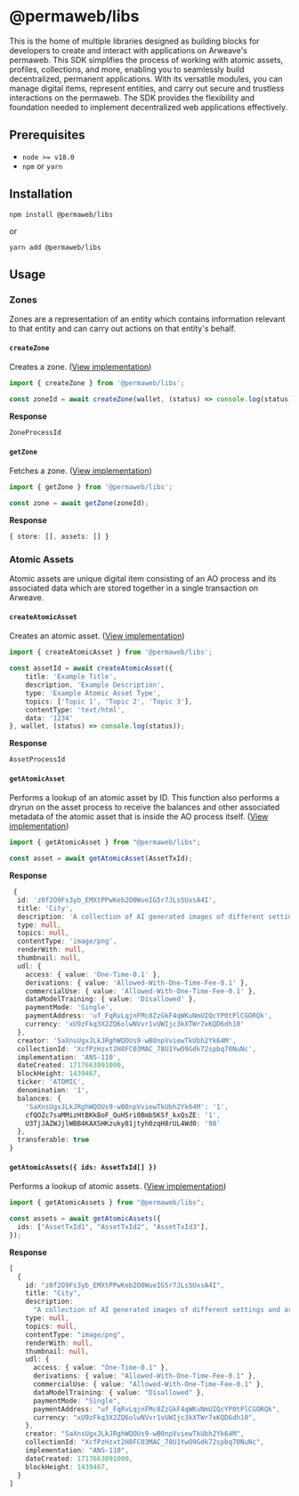 # @permaweb/libs

This is the home of multiple libraries designed as building blocks for developers to create and interact with applications on Arweave's permaweb. This SDK simplifies the process of working with atomic assets, profiles, collections, and more, enabling you to seamlessly build decentralized, permanent applications. With its versatile modules, you can manage digital items, represent entities, and carry out secure and trustless interactions on the permaweb. The SDK provides the flexibility and foundation needed to implement decentralized web applications effectively.

## Prerequisites

- `node >= v18.0`
- `npm` or `yarn`

## Installation

`npm install @permaweb/libs`

or

`yarn add @permaweb/libs`

## Usage

### Zones

Zones are a representation of an entity which contains information relevant to that entity and can carry out actions on that entity's behalf.

#### `createZone`

Creates a zone. ([View implementation](./sdk/src/services/zones.ts#L5))

```typescript
import { createZone } from '@permaweb/libs';

const zoneId = await createZone(wallet, (status) => console.log(status));
```

**Response**

```typescript
ZoneProcessId
```

#### `getZone`

Fetches a zone. ([View implementation](./sdk/src/services/zones.ts#L20))

```typescript
import { getZone } from '@permaweb/libs';

const zone = await getZone(zoneId);
```

**Response**

```typescript
{ store: [], assets: [] }
```

### Atomic Assets

Atomic assets are unique digital item consisting of an AO process and its associated data which are stored together in a single transaction on Arweave.

#### `createAtomicAsset`

Creates an atomic asset. ([View implementation](./sdk/src/services/assets.ts#L8))

```typescript
import { createAtomicAsset } from '@permaweb/libs';

const assetId = await createAtomicAsset({
    title: 'Example Title',
    description, 'Example Description',
    type: 'Example Atomic Asset Type',
    topics: ['Topic 1', 'Topic 2', 'Topic 3'],
    contentType: 'text/html',
    data: '1234'
}, wallet, (status) => console.log(status));
```

**Response**

```typescript
AssetProcessId
```

#### `getAtomicAsset`

Performs a lookup of an atomic asset by ID. This function also performs a dryrun on the asset process to receive the balances and other associated metadata of the atomic asset that is inside the AO process itself. ([View implementation](./sdk/src/services/assets.ts#L50))

```typescript
import { getAtomicAsset } from "@permaweb/libs";

const asset = await getAtomicAsset(AssetTxId);
```

**Response**

```typescript
 {
  id: 'z0f2O9Fs3yb_EMXtPPwKeb2O0WueIG5r7JLs5UxsA4I',
  title: 'City',
  description: 'A collection of AI generated images of different settings and areas',
  type: null,
  topics: null,
  contentType: 'image/png',
  renderWith: null,
  thumbnail: null,
  udl: {
    access: { value: 'One-Time-0.1' },
    derivations: { value: 'Allowed-With-One-Time-Fee-0.1' },
    commercialUse: { value: 'Allowed-With-One-Time-Fee-0.1' },
    dataModelTraining: { value: 'Disallowed' },
    paymentMode: 'Single',
    paymentAddress: 'uf_FqRvLqjnFMc8ZzGkF4qWKuNmUIQcYP0tPlCGORQk',
    currency: 'xU9zFkq3X2ZQ6olwNVvr1vUWIjc3kXTWr7xKQD6dh10'
  },
  creator: 'SaXnsUgxJLkJRghWQOUs9-wB0npVviewTkUbh2Yk64M',
  collectionId: 'XcfPzHzxt2H8FC03MAC_78U1YwO9Gdk72spbq70NuNc',
  implementation: 'ANS-110',
  dateCreated: 1717663091000,
  blockHeight: 1439467,
  ticker: 'ATOMIC',
  denomination: '1',
  balances: {
    'SaXnsUgxJLkJRghWQOUs9-wB0npVviewTkUbh2Yk64M': '1',
    cfQOZc7saMMizHtBKkBoF_QuH5ri0Bmb5KSf_kxQsZE: '1',
    U3TjJAZWJjlWBB4KAXSHKzuky81jtyh0zqH8rUL4Wd0: '98'
  },
  transferable: true
}
```

#### `getAtomicAssets({ ids: AssetTxId[] })`

Performs a lookup of atomic assets. ([View implementation](./sdk/src/services/assets.ts#L50))

```typescript
import { getAtomicAssets } from "@permaweb/libs";

const assets = await getAtomicAssets({
  ids: ["AssetTxId1", "AssetTxId2", "AssetTxId3"],
});
```

**Response**

```typescript
[
  {
    id: "z0f2O9Fs3yb_EMXtPPwKeb2O0WueIG5r7JLs5UxsA4I",
    title: "City",
    description:
      "A collection of AI generated images of different settings and areas",
    type: null,
    topics: null,
    contentType: "image/png",
    renderWith: null,
    thumbnail: null,
    udl: {
      access: { value: "One-Time-0.1" },
      derivations: { value: "Allowed-With-One-Time-Fee-0.1" },
      commercialUse: { value: "Allowed-With-One-Time-Fee-0.1" },
      dataModelTraining: { value: "Disallowed" },
      paymentMode: "Single",
      paymentAddress: "uf_FqRvLqjnFMc8ZzGkF4qWKuNmUIQcYP0tPlCGORQk",
      currency: "xU9zFkq3X2ZQ6olwNVvr1vUWIjc3kXTWr7xKQD6dh10",
    },
    creator: "SaXnsUgxJLkJRghWQOUs9-wB0npVviewTkUbh2Yk64M",
    collectionId: "XcfPzHzxt2H8FC03MAC_78U1YwO9Gdk72spbq70NuNc",
    implementation: "ANS-110",
    dateCreated: 1717663091000,
    blockHeight: 1439467,
  }
]
```
